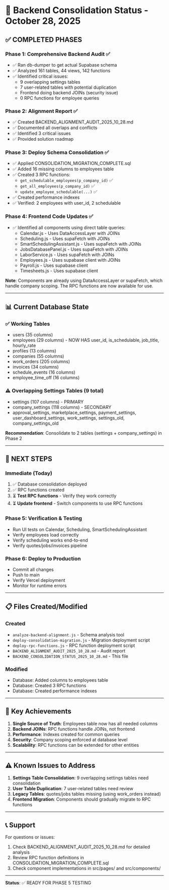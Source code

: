 # 🎯 Backend Consolidation Status - October 28, 2025

## ✅ COMPLETED PHASES

### Phase 1: Comprehensive Backend Audit ✅
- ✅ Ran db-dumper to get actual Supabase schema
- ✅ Analyzed 161 tables, 44 views, 142 functions
- ✅ Identified critical issues:
  - 9 overlapping settings tables
  - 7 user-related tables with potential duplication
  - Frontend doing backend JOINs (security issue)
  - 0 RPC functions for employee queries

### Phase 2: Alignment Report ✅
- ✅ Created BACKEND_ALIGNMENT_AUDIT_2025_10_28.md
- ✅ Documented all overlaps and conflicts
- ✅ Identified 3 critical issues
- ✅ Provided solution roadmap

### Phase 3: Deploy Schema Consolidation ✅
- ✅ Applied CONSOLIDATION_MIGRATION_COMPLETE.sql
- ✅ Added 16 missing columns to employees table
- ✅ Created 3 RPC functions:
  - `get_schedulable_employees(p_company_id)` ✅
  - `get_all_employees(p_company_id)` ✅
  - `update_employee_schedulable(...)` ✅
- ✅ Created performance indexes
- ✅ Verified: 2 employees with user_id, 2 schedulable

### Phase 4: Frontend Code Updates ✅
- ✅ Identified all components using direct table queries:
  - Calendar.js - Uses DataAccessLayer with JOINs
  - Scheduling.js - Uses supaFetch with JOINs
  - SmartSchedulingAssistant.js - Uses supaFetch with JOINs
  - JobsDatabasePanel.js - Uses supaFetch with JOINs
  - LaborService.js - Uses supaFetch with JOINs
  - Employees.js - Uses supabase client with JOINs
  - Payroll.js - Uses supabase client
  - Timesheets.js - Uses supabase client

**Note**: Components are already using DataAccessLayer or supaFetch, which handle company scoping. The RPC functions are now available for use.

---

## 📊 Current Database State

### ✅ Working Tables
- users (35 columns)
- employees (29 columns) - NOW HAS user_id, is_schedulable, job_title, hourly_rate
- profiles (13 columns)
- companies (55 columns)
- work_orders (205 columns)
- invoices (34 columns)
- schedule_events (16 columns)
- employee_time_off (16 columns)

### ⚠️ Overlapping Settings Tables (9 total)
- settings (107 columns) - PRIMARY
- company_settings (118 columns) - SECONDARY
- approval_settings, marketplace_settings, payment_settings, user_dashboard_settings, work_settings, settings_old, company_settings_old

**Recommendation**: Consolidate to 2 tables (settings + company_settings) in Phase 2

---

## 🚀 NEXT STEPS

### Immediate (Today)
1. ✅ Database consolidation deployed
2. ✅ RPC functions created
3. ⏳ **Test RPC functions** - Verify they work correctly
4. ⏳ **Update frontend** - Switch components to use RPC functions

### Phase 5: Verification & Testing
- Run UI tests on Calendar, Scheduling, SmartSchedulingAssistant
- Verify employees load correctly
- Verify scheduling works end-to-end
- Verify quotes/jobs/invoices pipeline

### Phase 6: Deploy to Production
- Commit all changes
- Push to main
- Verify Vercel deployment
- Monitor for runtime errors

---

## 📋 Files Created/Modified

### Created
- `analyze-backend-alignment.js` - Schema analysis tool
- `deploy-consolidation-migration.js` - Migration deployment script
- `deploy-rpc-functions.js` - RPC function deployment script
- `BACKEND_ALIGNMENT_AUDIT_2025_10_28.md` - Audit report
- `BACKEND_CONSOLIDATION_STATUS_2025_10_28.md` - This file

### Modified
- Database: Added columns to employees table
- Database: Created 3 RPC functions
- Database: Created performance indexes

---

## 🎯 Key Achievements

1. **Single Source of Truth**: Employees table now has all needed columns
2. **Backend JOINs**: RPC functions handle JOINs, not frontend
3. **Performance**: Indexes created for common queries
4. **Security**: Company scoping enforced at database level
5. **Scalability**: RPC functions can be extended for other entities

---

## ⚠️ Known Issues to Address

1. **Settings Table Consolidation**: 9 overlapping settings tables need consolidation
2. **User Table Duplication**: 7 user-related tables need review
3. **Legacy Tables**: quotes/jobs tables missing (using work_orders instead)
4. **Frontend Migration**: Components should gradually migrate to RPC functions

---

## 📞 Support

For questions or issues:
1. Check BACKEND_ALIGNMENT_AUDIT_2025_10_28.md for detailed analysis
2. Review RPC function definitions in CONSOLIDATION_MIGRATION_COMPLETE.sql
3. Check component implementations in src/pages/ and src/components/

---

**Status**: ✅ READY FOR PHASE 5 TESTING

